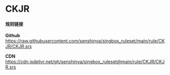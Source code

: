 # CKJR

#### 规则链接

**Github**
https://raw.githubusercontent.com/senshinya/singbox_ruleset/main/rule/CKJR/CKJR.srs

**CDN**
https://cdn.jsdelivr.net/gh/senshinya/singbox_ruleset@main/rule/CKJR/CKJR.srs